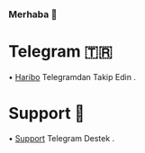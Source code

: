 ### Merhaba 👋

# Telegram 🇹🇷
• [Haribo](https://t.me/HariboTube) Telegramdan Takip Edin .

# Support 📖
• [Support](https://t.me/StarBotKanal) Telegram Destek . 
